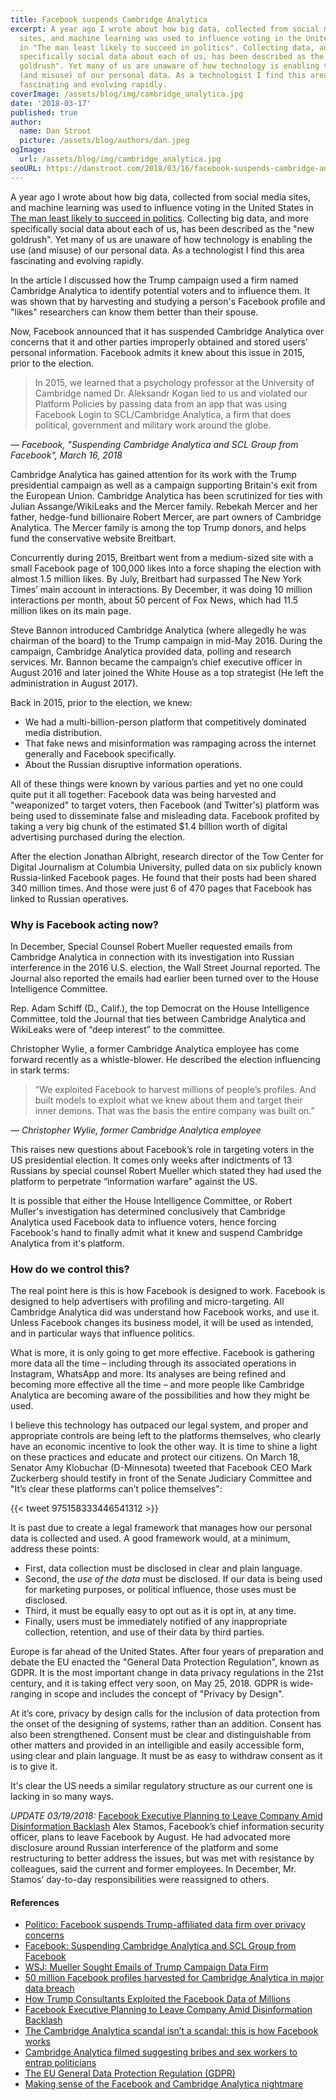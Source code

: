 ```yaml
---
title: Facebook suspends Cambridge Analytica
excerpt: A year ago I wrote about how big data, collected from social media
  sites, and machine learning was used to influence voting in the United States
  in "The man least likely to succeed in politics". Collecting data, and more
  specifically social data about each of us, has been described as the "new
  goldrush". Yet many of us are unaware of how technology is enabling the use
  (and misuse) of our personal data. As a technologist I find this area
  fascinating and evolving rapidly.
coverImage: /assets/blog/img/cambridge_analytica.jpg
date: '2018-03-17'
published: true
author:
  name: Dan Stroot
  picture: /assets/blog/authors/dan.jpeg
ogImage:
  url: /assets/blog/img/cambridge_analytica.jpg
seoURL: https://danstroot.com/2018/03/16/facebook-suspends-cambridge-analytica/
---
```


A year ago I wrote about how big data, collected from social media sites, and machine learning was used to influence voting in the United States in [The man least likely to succeed in politics](/posts/2017-03-19-the-man-least-likely-to-succeed-in-politics/). Collecting big data, and more specifically social data about each of us, has been described as the "new goldrush". Yet many of us are unaware of how technology is enabling the use (and misuse) of our personal data. As a technologist I find this area fascinating and evolving rapidly.

In the article I discussed how the Trump campaign used a firm named Cambridge Analytica to identify potential voters and to influence them. It was shown that by harvesting and studying a person's Facebook profile and "likes" researchers can know them better than their spouse.

Now, Facebook announced that it has suspended Cambridge Analytica over concerns that it and other parties improperly obtained and stored users' personal information. Facebook admits it knew about this issue in 2015, prior to the election.

> In 2015, we learned that a psychology professor at the University of Cambridge named Dr. Aleksandr Kogan lied to us and violated our Platform Policies by passing data from an app that was using Facebook Login to SCL/Cambridge Analytica, a firm that does political, government and military work around the globe.

<div class="bqfoot"><cite>&mdash; Facebook, "Suspending Cambridge Analytica and SCL Group from Facebook", March 16, 2018</div></cite>

Cambridge Analytica has gained attention for its work with the Trump presidential campaign as well as a campaign supporting Britain's exit from the European Union. Cambridge Analytica has been scrutinized for ties with Julian Assange/WikiLeaks and the Mercer family. Rebekah Mercer and her father, hedge-fund billionaire Robert Mercer, are part owners of Cambridge Analytica. The Mercer family is among the top Trump donors, and helps fund the conservative website Breitbart.

Concurrently during 2015, Breitbart went from a medium-sized site with a small Facebook page of 100,000 likes into a force shaping the election with almost 1.5 million likes. By July, Breitbart had surpassed The New York Times’ main account in interactions. By December, it was doing 10 million interactions per month, about 50 percent of Fox News, which had 11.5 million likes on its main page.

Steve Bannon introduced Cambridge Analytica (where allegedly he was chairman of the board) to the Trump campaign in mid-May 2016. During the campaign, Cambridge Analytica provided data, polling and research services. Mr. Bannon became the campaign’s chief executive officer in August 2016 and later joined the White House as a top strategist (He left the administration in August 2017).

Back in 2015, prior to the election, we knew:

- We had a multi-billion-person platform that competitively dominated media distribution.
- That fake news and misinformation was rampaging across the internet generally and Facebook specifically.
- About the Russian disruptive information operations.

All of these things were known by various parties and yet no one could quite put it all together: Facebook data was being harvested and "weaponized" to target voters, then Facebook (and Twitter's) platform was being used to disseminate false and misleading data. Facebook profited by taking a very big chunk of the estimated $1.4 billion worth of digital advertising purchased during the election.

After the election Jonathan Albright, research director of the Tow Center for Digital Journalism at Columbia University, pulled data on six publicly known Russia-linked Facebook pages. He found that their posts had been shared 340 million times. And those were just 6 of 470 pages that Facebook has linked to Russian operatives.

### Why is Facebook acting now?

In December, Special Counsel Robert Mueller requested emails from Cambridge Analytica in connection with its investigation into Russian interference in the 2016 U.S. election, the Wall Street Journal reported. The Journal also reported the emails had earlier been turned over to the House Intelligence Committee.

Rep. Adam Schiff (D., Calif.), the top Democrat on the House Intelligence Committee, told the Journal that ties between Cambridge Analytica and WikiLeaks were of “deep interest” to the committee.

Christopher Wylie, a former Cambridge Analytica employee has come forward recently as a whistle-blower. He described the election influencing in stark terms:

> “We exploited Facebook to harvest millions of people’s profiles. And built models to exploit what we knew about them and target their inner demons. That was the basis the entire company was built on.”

<div class="bqfoot"><cite>&mdash; Christopher Wylie, former Cambridge Analytica employee</div></cite>

This raises new questions about Facebook’s role in targeting voters in the US presidential election. It comes only weeks after indictments of 13 Russians by special counsel Robert Mueller which stated they had used the platform to perpetrate “information warfare” against the US.

It is possible that either the House Intelligence Committee, or Robert Muller's investigation has determined conclusively that Cambridge Analytica used Facebook data to influence voters, hence forcing Facebook's hand to finally admit what it knew and suspend Cambridge Analytica from it's platform.

### How do we control this?

The real point here is this is how Facebook is designed to work. Facebook is designed to help advertisers with profiling and micro-targeting. All Cambridge Analytica did was understand how Facebook works, and use it. Unless Facebook changes its business model, it will be used as intended, and in particular ways that influence politics.

What is more, it is only going to get more effective. Facebook is gathering more data all the time – including through its associated operations in Instagram, WhatsApp and more. Its analyses are being refined and becoming more effective all the time – and more people like Cambridge Analytica are becoming aware of the possibilities and how they might be used.

I believe this technology has outpaced our legal system, and proper and appropriate controls are being left to the platforms themselves, who clearly have an economic incentive to look the other way. It is time to shine a light on these practices and educate and protect our citizens. On March 18, Senator Amy Klobuchar (D-Minnesota) tweeted that Facebook CEO Mark Zuckerberg should testify in front of the Senate Judiciary Committee and "It’s clear these platforms can’t police themselves":

{{< tweet 975158333446541312 >}}

It is past due to create a legal framework that manages how our personal data is collected and used. A good framework would, at a minimum, address these points:

- First, data collection must be disclosed in clear and plain language.
- Second, the _use of the data_ must be disclosed. If our data is being used for marketing purposes, or political influence, those uses must be disclosed.
- Third, it must be equally easy to opt out as it is opt in, at any time.
- Finally, users must be immediately notified of any inappropriate collection, retention, and use of their data by third parties.

Europe is far ahead of the United States. After four years of preparation and debate the EU enacted the "General Data Protection Regulation", known as GDPR. It is the most important change in data privacy regulations in the 21st century, and it is taking effect very soon, on May 25, 2018. GDPR is wide-ranging in scope and includes the concept of "Privacy by Design".

At it’s core, privacy by design calls for the inclusion of data protection from the onset of the designing of systems, rather than an addition. Consent has also been strengthened. Consent must be clear and distinguishable from other matters and provided in an intelligible and easily accessible form, using clear and plain language. It must be as easy to withdraw consent as it is to give it.​

It's clear the US needs a similar regulatory structure as our current one is lacking in so many ways.

_UPDATE 03/19/2018:_ [Facebook Executive Planning to Leave Company Amid Disinformation Backlash](https://www.nytimes.com/2018/03/19/technology/facebook-alex-stamos.html?hp&action=click&pgtype=Homepage&clickSource=story-heading&module=first-column-region&region=top-news&WT.nav=top-news) Alex Stamos, Facebook’s chief information security officer, plans to leave Facebook by August. He had advocated more disclosure around Russian interference of the platform and some restructuring to better address the issues, but was met with resistance by colleagues, said the current and former employees. In December, Mr. Stamos’ day-to-day responsibilities were reassigned to others.

#### References

- [Politico: Facebook suspends Trump-affiliated data firm over privacy concerns](https://www.politico.com/story/2018/03/16/facebook-cambridge-analytica-suspended-trump-campaign-468692?cid=apn)
- [Facebook: Suspending Cambridge Analytica and SCL Group from Facebook](https://newsroom.fb.com/news/2018/03/suspending-cambridge-analytica/)
- [WSJ: Mueller Sought Emails of Trump Campaign Data Firm](https://www.wsj.com/articles/mueller-sought-emails-of-trump-campaign-data-firm-1513296899)
- [50 million Facebook profiles harvested for Cambridge Analytica in major data breach](https://www.theguardian.com/news/2018/mar/17/cambridge-analytica-facebook-influence-us-election)
- [How Trump Consultants Exploited the Facebook Data of Millions](https://www.nytimes.com/2018/03/17/us/politics/cambridge-analytica-trump-campaign.html)
- [Facebook Executive Planning to Leave Company Amid Disinformation Backlash](https://www.nytimes.com/2018/03/19/technology/facebook-alex-stamos.html?hp&action=click&pgtype=Homepage&clickSource=story-heading&module=first-column-region&region=top-news&WT.nav=top-news)
- [The Cambridge Analytica scandal isn’t a scandal: this is how Facebook works](https://www.independent.co.uk/voices/camridge-analytica-scandal-how-facebook-works-harvesting-data-politics-trump-brexit-a8264051.html)
- [Cambridge Analytica filmed suggesting bribes and sex workers to entrap politicians](https://www.channel4.com/news/cambridge-analytica-revealed-trumps-election-consultants-filmed-saying-they-use-bribes-and-sex-workers-to-entrap-politicians-investigation)
- [The EU General Data Protection Regulation (GDPR)](https://www.eugdpr.org/eugdpr.org.html)
- [Making sense of the Facebook and Cambridge Analytica nightmare](https://www.engadget.com/amp/2018/03/19/facebook-and-cambridge-analytica-nightmare/)
